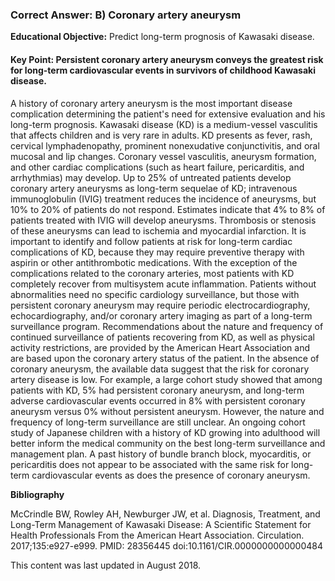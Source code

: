 
### Correct Answer: B) Coronary artery aneurysm 

**Educational Objective:** Predict long-term prognosis of Kawasaki disease.

#### **Key Point:** Persistent coronary artery aneurysm conveys the greatest risk for long-term cardiovascular events in survivors of childhood Kawasaki disease.

A history of coronary artery aneurysm is the most important disease complication determining the patient's need for extensive evaluation and his long-term prognosis. Kawasaki disease (KD) is a medium-vessel vasculitis that affects children and is very rare in adults. KD presents as fever, rash, cervical lymphadenopathy, prominent nonexudative conjunctivitis, and oral mucosal and lip changes. Coronary vessel vasculitis, aneurysm formation, and other cardiac complications (such as heart failure, pericarditis, and arrhythmias) may develop. Up to 25% of untreated patients develop coronary artery aneurysms as long-term sequelae of KD; intravenous immunoglobulin (IVIG) treatment reduces the incidence of aneurysms, but 10% to 20% of patients do not respond. Estimates indicate that 4% to 8% of patients treated with IVIG will develop aneurysms. Thrombosis or stenosis of these aneurysms can lead to ischemia and myocardial infarction. It is important to identify and follow patients at risk for long-term cardiac complications of KD, because they may require preventive therapy with aspirin or other antithrombotic medications. With the exception of the complications related to the coronary arteries, most patients with KD completely recover from multisystem acute inflammation. Patients without abnormalities need no specific cardiology surveillance, but those with persistent coronary aneurysm may require periodic electrocardiography, echocardiography, and/or coronary artery imaging as part of a long-term surveillance program.
Recommendations about the nature and frequency of continued surveillance of patients recovering from KD, as well as physical activity restrictions, are provided by the American Heart Association and are based upon the coronary artery status of the patient. In the absence of coronary aneurysm, the available data suggest that the risk for coronary artery disease is low. For example, a large cohort study showed that among patients with KD, 5% had persistent coronary aneurysm, and long-term adverse cardiovascular events occurred in 8% with persistent coronary aneurysm versus 0% without persistent aneurysm. However, the nature and frequency of long-term surveillance are still unclear. An ongoing cohort study of Japanese children with a history of KD growing into adulthood will better inform the medical community on the best long-term surveillance and management plan.
A past history of bundle branch block, myocarditis, or pericarditis does not appear to be associated with the same risk for long-term cardiovascular events as does the presence of coronary aneurysm.

**Bibliography**

McCrindle BW, Rowley AH, Newburger JW, et al. Diagnosis, Treatment, and Long-Term Management of Kawasaki Disease: A Scientific Statement for Health Professionals From the American Heart Association. Circulation. 2017;135:e927-e999. PMID: 28356445 doi:10.1161/CIR.0000000000000484

This content was last updated in August 2018.